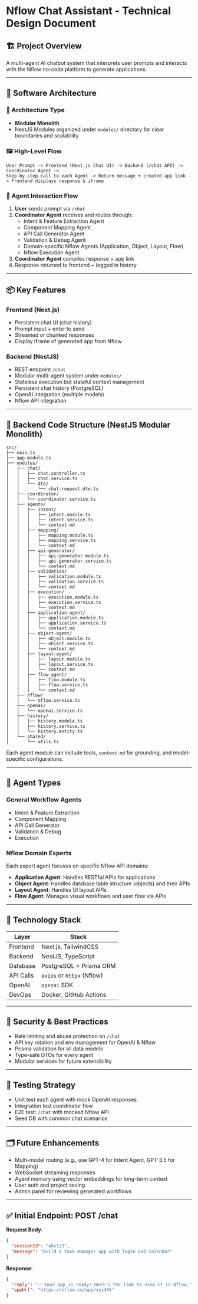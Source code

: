 # Nflow Chat Assistant - Technical Design Document

## 🏗 Project Overview

A multi-agent AI chatbot system that interprets user prompts and interacts with the Nflow no-code platform to generate applications.

---

## 📐 Software Architecture

### 🧱 Architecture Type

- **Modular Monolith**
- NestJS Modules organized under `modules/` directory for clear boundaries and scalability

### 🖼️ High-Level Flow

```
User Prompt -> Frontend (Next.js Chat UI) -> Backend (/chat API) -> Coordinator Agent ->
Step-by-step call to each Agent -> Return message + created app link -> Frontend displays response & iframe
```

### 🔁 Agent Interaction Flow

1. **User** sends prompt via `/chat`
2. **Coordinator Agent** receives and routes through:
   - Intent & Feature Extraction Agent
   - Component Mapping Agent
   - API Call Generator Agent
   - Validation & Debug Agent
   - Domain-specific Nflow Agents (Application, Object, Layout, Flow)
   - Nflow Execution Agent
3. **Coordinator Agent** compiles response + app link
4. Response returned to frontend + logged in history

---

## 📦 Key Features

### Frontend (Next.js)

- Persistent chat UI (chat history)
- Prompt input + enter to send
- Streamed or chunked responses
- Display iframe of generated app from Nflow

### Backend (NestJS)

- REST endpoint `/chat`
- Modular multi-agent system under `modules/`
- Stateless execution but stateful context management
- Persistent chat history (PostgreSQL)
- OpenAI integration (multiple models)
- Nflow API integration

---

## 🧱 Backend Code Structure (NestJS Modular Monolith)

```
src/
├── main.ts
├── app.module.ts
├── modules/
│   ├── chat/
│   │   ├── chat.controller.ts
│   │   ├── chat.service.ts
│   │   └── dto/
│   │       └── chat-request.dto.ts
│   ├── coordinator/
│   │   └── coordinator.service.ts
│   ├── agents/
│   │   ├── intent/
│   │   │   ├── intent.module.ts
│   │   │   ├── intent.service.ts
│   │   │   └── context.md
│   │   ├── mapping/
│   │   │   ├── mapping.module.ts
│   │   │   ├── mapping.service.ts
│   │   │   └── context.md
│   │   ├── api-generator/
│   │   │   ├── api-generator.module.ts
│   │   │   ├── api-generator.service.ts
│   │   │   └── context.md
│   │   ├── validation/
│   │   │   ├── validation.module.ts
│   │   │   ├── validation.service.ts
│   │   │   └── context.md
│   │   ├── execution/
│   │   │   ├── execution.module.ts
│   │   │   ├── execution.service.ts
│   │   │   └── context.md
│   │   ├── application-agent/
│   │   │   ├── application.module.ts
│   │   │   ├── application.service.ts
│   │   │   └── context.md
│   │   ├── object-agent/
│   │   │   ├── object.module.ts
│   │   │   ├── object.service.ts
│   │   │   └── context.md
│   │   ├── layout-agent/
│   │   │   ├── layout.module.ts
│   │   │   ├── layout.service.ts
│   │   │   └── context.md
│   │   ├── flow-agent/
│   │   │   ├── flow.module.ts
│   │   │   ├── flow.service.ts
│   │   │   └── context.md
│   ├── nflow/
│   │   └── nflow.service.ts
│   ├── openai/
│   │   └── openai.service.ts
│   ├── history/
│   │   ├── history.module.ts
│   │   ├── history.service.ts
│   │   └── history.entity.ts
│   └── shared/
│       └── utils.ts
```

Each agent module can include tools, `context.md` for grounding, and model-specific configurations.

---

## 🧠 Agent Types

### General Workflow Agents

- Intent & Feature Extraction
- Component Mapping
- API Call Generator
- Validation & Debug
- Execution

### Nflow Domain Experts

Each expert agent focuses on specific Nflow API domains:

- **Application Agent**: Handles RESTful APIs for applications
- **Object Agent**: Handles database table structure (objects) and their APIs
- **Layout Agent**: Handles UI layout APIs
- **Flow Agent**: Manages visual workflows and user flow via APIs

---

## 🧰 Technology Stack

| Layer     | Stack                      |
| --------- | -------------------------- |
| Frontend  | Next.js, TailwindCSS       |
| Backend   | NestJS, TypeScript         |
| Database  | PostgreSQL + Prisma ORM    |
| API Calls | `axios` or `httpx` (Nflow) |
| OpenAI    | `openai` SDK               |
| DevOps    | Docker, GitHub Actions     |

---

## 🔐 Security & Best Practices

- Rate limiting and abuse protection on `/chat`
- API key rotation and env management for OpenAI & Nflow
- Prisma validation for all data models
- Type-safe DTOs for every agent
- Modular services for future extensibility

---

## 🧪 Testing Strategy

- Unit test each agent with mock OpenAI responses
- Integration test coordinator flow
- E2E test: `/chat` with mocked Nflow API
- Seed DB with common chat scenarios

---

## 🗂 Future Enhancements

- Multi-model routing (e.g., use GPT-4 for Intent Agent, GPT-3.5 for Mapping)
- WebSocket streaming responses
- Agent memory using vector embeddings for long-term context
- User auth and project saving
- Admin panel for reviewing generated workflows

---

## ✅ Initial Endpoint: POST /chat

**Request Body**:

```json
{
  "sessionId": "abc123",
  "message": "Build a task manager app with login and calendar"
}
```

**Response**:

```json
{
  "reply": "✅ Your app is ready! Here's the link to view it in Nflow.",
  "appUrl": "https://nflow.so/app/xyz456"
}
```
